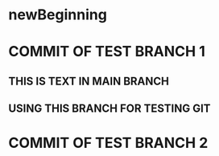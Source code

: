# newBeginning
# COMMIT OF TEST BRANCH 1

## THIS IS TEXT IN MAIN BRANCH
## USING THIS BRANCH FOR TESTING GIT

# COMMIT OF TEST BRANCH 2